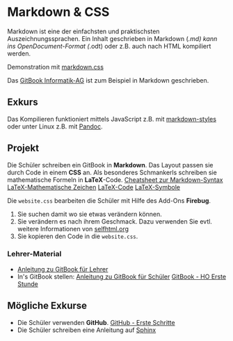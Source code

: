 Markdown & CSS
=============
Markdown ist eine der einfachsten und praktischsten Auszeichnungssprachen. Ein Inhalt geschrieben in Markdown (*.md) kann ins OpenDocument-Format (*.odt) oder z.B. auch nach HTML kompiliert werden.

Demonstration mit [markdown.css](http://mrcoles.com/demo/markdown-css/#html)

Das [GitBook Informatik-AG](https://www.gitbook.com/book/dorkeinath/informatik-ag/details) ist zum Beispiel in Markdown geschrieben.

## Exkurs
Das Kompilieren funktioniert mittels JavaScript z.B. mit [markdown-styles](https://github.com/mixu/markdown-styles) oder unter Linux z.B. mit [Pandoc](https://wiki.ubuntuusers.de/Pandoc/#Unterstuetzte-Formate).

## Projekt
Die Schüler schreiben ein GitBook in **Markdown**.
Das Layout passen sie durch Code in einem **CSS** an.
Als besonderes Schmankerls schreiben sie mathematische Formeln in **LaTeX**-Code.
[Cheatsheet zur Markdown-Syntax](http://help.gitbook.com/format/markdown.html)
[LaTeX-Mathematische Zeichen](https://de.wikipedia.org/wiki/Liste_mathematischer_Symbole#Gleichheitszeichen)
[LaTeX-Code](http://www.artofproblemsolving.com/wiki/index.php?title=LaTeX:Commands)
[LaTeX-Symbole](http://www.artofproblemsolving.com/wiki/index.php?title=LaTeX:Symbols)

Die ```website.css``` bearbeiten die Schüler mit Hilfe des Add-Ons **Firebug**.
1. Sie suchen damit wo sie etwas verändern können.
1. Sie verändern es nach ihrem Geschmack. Dazu verwenden Sie evtl. weitere Informationen von [selfhtml.org](https://wiki.selfhtml.org/wiki/CSS/Anwendung_und_Praxis)
1. Sie kopieren den Code in die ```website.css```.

### Lehrer-Material
* [Anleitung zu GitBook für Lehrer](GitBook_Anleitung_fuer_Lehrer.md)
* In's GitBook stellen: [Anleitung zu GitBook für Schüler](GitBook_Anleitung_fuer_Schueler.md)
[GitBook - HO Erste Stunde](GitBook_HO_Erste_Stunde.md)

## Mögliche Exkurse
* Die Schüler verwenden **GitHub**. [GitHub - Erste Schritte](https://thomas-leister.de/allgemein/github-fuer-anfaenger-repository-anlegen-und-code-hochladen/)
* Die Schüler schreiben eine Anleitung auf [Sphinx](http://www.sphinx-doc.org/en/stable/)

